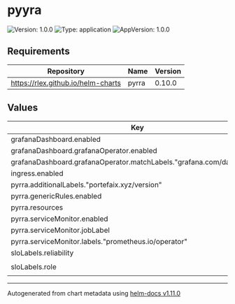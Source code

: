 # pyyra

![Version: 1.0.0](https://img.shields.io/badge/Version-1.0.0-informational?style=flat-square) ![Type: application](https://img.shields.io/badge/Type-application-informational?style=flat-square) ![AppVersion: 1.0.0](https://img.shields.io/badge/AppVersion-1.0.0-informational?style=flat-square)

## Requirements

| Repository | Name | Version |
|------------|------|---------|
| https://rlex.github.io/helm-charts | pyrra | 0.10.0 |

## Values

| Key | Type | Default | Description |
|-----|------|---------|-------------|
| grafanaDashboard.enabled | bool | `true` |  |
| grafanaDashboard.grafanaOperator.enabled | bool | `true` |  |
| grafanaDashboard.grafanaOperator.matchLabels."grafana.com/dashboards" | string | `"portefaix"` |  |
| ingress.enabled | bool | `false` |  |
| pyrra.additionalLabels."portefaix.xyz/version" | string | `"v0.54.0"` |  |
| pyrra.genericRules.enabled | bool | `true` |  |
| pyrra.resources | object | `{}` |  |
| pyrra.serviceMonitor.enabled | bool | `true` |  |
| pyrra.serviceMonitor.jobLabel | string | `"pyrra"` |  |
| pyrra.serviceMonitor.labels."prometheus.io/operator" | string | `"portefaix"` |  |
| sloLabels.reliability | string | `"slo"` |  |
| sloLabels.role | string | `"alert-rules"` |  |

----------------------------------------------
Autogenerated from chart metadata using [helm-docs v1.11.0](https://github.com/norwoodj/helm-docs/releases/v1.11.0)
